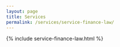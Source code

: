 ```yaml
---
layout: page
title: Services
permalink: /services/service-finance-law/
---
```


{% include service-finance-law.html %}